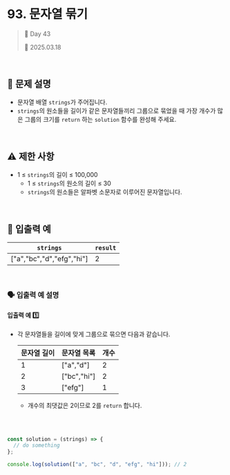 # 93. 문자열 묶기

> 🌻 Day 43
>
> 📅 2025.03.18

<br>

## 📍 문제 설명

- 문자열 배열 `strings`가 주어집니다.
- `strings`의 원소들을 길이가 같은 문자열들끼리 그룹으로 묶었을 때
  가장 개수가 많은 그룹의 크기를 `return` 하는 `solution` 함수를 완성해 주세요.

<br>

## ⚠️ 제한 사항

- 1 ≤ `strings`의 길이 ≤ 100,000
  - 1 ≤ `strings`의 원소의 길이 ≤ 30
  - `strings`의 원소들은 알파벳 소문자로 이루어진 문자열입니다.

<br>

## 👀 입출력 예

| `strings`                 | `result` |
| ------------------------- | -------- |
| ["a","bc","d","efg","hi"] | 2        |

<br>

### 🗣️ 입출력 예 설명

#### 입출력 예 1️⃣

- 각 문자열들을 길이에 맞게 그룹으로 묶으면 다음과 같습니다.

  | 문자열 길이 | 문자열 목록 | 개수 |
  | ----------- | ----------- | ---- |
  | 1           | ["a","d"]   | 2    |
  | 2           | ["bc","hi"] | 2    |
  | 3           | ["efg"]     | 1    |

  - 개수의 최댓값은 2이므로 2를 `return` 합니다.

<br>
<br>

```javascript
const solution = (strings) => {
  // do something
};

console.log(solution(["a", "bc", "d", "efg", "hi"])); // 2
```
